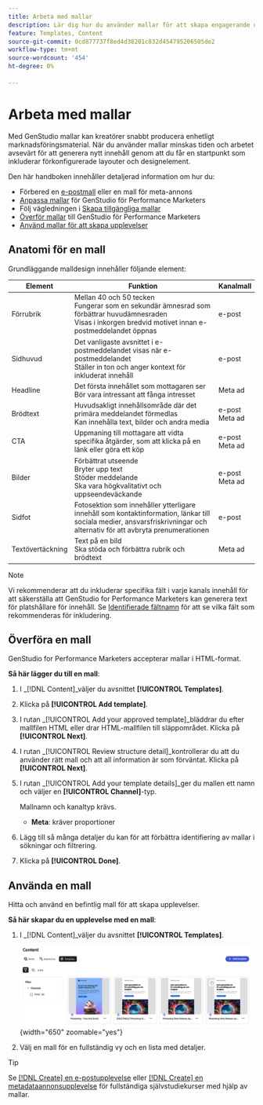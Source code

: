 ```yaml
---
title: Arbeta med mallar
description: Lär dig hur du använder mallar för att skapa engagerande upplevelser i Adobe GenStudio för Performance Marketers.
feature: Templates, Content
source-git-commit: 0cd877737f8ed4d38201c832d454795206505de2
workflow-type: tm+mt
source-wordcount: '454'
ht-degree: 0%

---
```



# Arbeta med mallar

Med GenStudio mallar kan kreatörer snabbt producera enhetligt marknadsföringsmaterial. När du använder mallar minskas tiden och arbetet avsevärt för att generera nytt innehåll genom att du får en startpunkt som inkluderar förkonfigurerade layouter och designelement.

Den här handboken innehåller detaljerad information om hur du:

* Förbered en [e-postmall](email-template.md) eller en mall för meta-annons
* [Anpassa mallar](customize-template.md) för GenStudio för Performance Marketers
* Följ vägledningen i [Skapa tillgängliga mallar](accessibility-for-templates.md)
* [Överför mallar](#upload-a-template) till GenStudio för Performance Marketers
* [Använd mallar för att skapa upplevelser](#use-a-template)

## Anatomi för en mall

Grundläggande malldesign innehåller följande element:

| Element | Funktion | Kanalmall |
| ------------ | ---------------------- | -------------------- |
| Förrubrik | Mellan 40 och 50 tecken <br>Fungerar som en sekundär ämnesrad som förbättrar huvudämnesraden <br>Visas i inkorgen bredvid motivet innan e-postmeddelandet öppnas | e-post |
| Sidhuvud | Det vanligaste avsnittet i e-postmeddelandet visas när e-postmeddelandet <br>Ställer in ton och anger kontext för inkluderat innehåll | e-post |
| Headline | Det första innehållet som mottagaren ser <br>Bör vara intressant att fånga intresset | Meta ad |
| Brödtext | Huvudsakligt innehållsområde där det primära meddelandet förmedlas <br>Kan innehålla text, bilder och andra media | e-post<br>Meta ad |
| CTA | Uppmaning till mottagare att vidta specifika åtgärder, som att klicka på en länk eller göra ett köp | e-post<br>Meta ad |
| Bilder | Förbättrat utseende <br>Bryter upp text <br>Stöder meddelande <br>Ska vara högkvalitativt och uppseendeväckande | e-post<br>Meta ad |
| Sidfot | Fotosektion som innehåller ytterligare innehåll som kontaktinformation, länkar till sociala medier, ansvarsfriskrivningar och alternativ för att avbryta prenumerationen | e-post |
| Textövertäckning | Text på en bild <br>Ska stöda och förbättra rubrik och brödtext | Meta ad |

>[!NOTE]
>
>Vi rekommenderar att du inkluderar specifika fält i varje kanals innehåll för att säkerställa att GenStudio for Performance Marketers kan generera text för platshållare för innehåll. Se [Identifierade fältnamn](customize-template.md#recognized-field-names) för att se vilka fält som rekommenderas för inkludering.

## Överföra en mall

GenStudio for Performance Marketers accepterar mallar i HTML-format.

**Så här lägger du till en mall**:

1. I _[!DNL Content]_väljer du avsnittet **[!UICONTROL Templates]**.

1. Klicka på **[!UICONTROL Add template]**.

1. I rutan _[!UICONTROL Add your approved template]_bläddrar du efter mallfilen HTML eller drar HTML-mallfilen till släppområdet. Klicka på&#x200B;**[!UICONTROL Next]**.

1. I rutan _[!UICONTROL Review structure detail]_kontrollerar du att du använder rätt mall och att all information är som förväntat. Klicka på&#x200B;**[!UICONTROL Next]**.

1. I rutan _[!UICONTROL Add your template details]_ger du mallen ett namn och väljer en **[!UICONTROL Channel]**-typ.

   Mallnamn och kanaltyp krävs.

   * **Meta**: kräver proportioner
   <!-- **Display ads**: requires Dimensions -->

1. Lägg till så många detaljer du kan för att förbättra identifiering av mallar i sökningar och filtrering.

1. Klicka på **[!UICONTROL Done]**.

## Använda en mall

Hitta och använd en befintlig mall för att skapa upplevelser.

**Så här skapar du en upplevelse med en mall**:

1. I _[!DNL Content]_väljer du avsnittet **[!UICONTROL Templates]**.

   ![Listan Innehållsmall](../../assets/content-templates.png){width="650" zoomable="yes"}

1. Välj en mall för en fullständig vy och en lista med detaljer.

>[!TIP]
>
>Se [[!DNL Create] en e-postupplevelse](/help/tutorials/create-email-experience.md) eller [[!DNL Create] en metadataannonsupplevelse](/help/tutorials/create-meta-ad.md) för fullständiga självstudiekurser med hjälp av mallar.
<!--  The create button in Content Template view does not work yet.
1. Click **[!UICONTROL Create Experience]** (paintbrush) from the upper right corner to use the template.
-->
